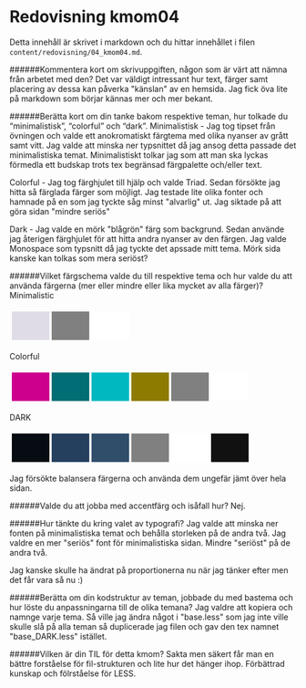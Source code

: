 ---
---
Redovisning kmom04
=========================

Detta innehåll är skrivet i markdown och du hittar innehållet i filen `content/redovisning/04_kmom04.md`.


######Kommentera kort om skrivuppgiften, någon som är värt att nämna från arbetet med den?
Det var väldigt intressant hur text, färger samt placering av dessa kan påverka "känslan" av en hemsida.
Jag fick öva lite på markdown som börjar kännas mer och mer bekant.   

######Berätta kort om din tanke bakom respektive teman, hur tolkade du “minimalistisk”, “colorful” och “dark”.
Minimalistisk - Jag tog tipset från övningen och valde ett anokromatiskt färgtema med olika nyanser av grått samt vitt. Jag valde att minska ner typsnittet då jag ansog detta passade det minimalistiska temat. Minimalistiskt tolkar jag som att man ska lyckas förmedla ett budskap trots tex begränsad färgpalette och/eller text.

Colorful - Jag tog färghjulet till hjälp och valde Triad. Sedan försökte jag hitta så färglada färger som möjligt. Jag testade lite olika fonter och hamnade på en som jag tyckte såg minst "alvarlig" ut. Jag siktade på att göra sidan "mindre seriös"

Dark - Jag valde en mörk "blågrön" färg som backgrund. Sedan använde jag återigen färghjulet för att hitta andra nyanser av den färgen. Jag valde Monospace som typsnitt då jag tyckte det apssade mitt tema. Mörk sida kanske kan tolkas som mera seriöst?


######Vilket färgschema valde du till respektive tema och hur valde du att använda färgerna (mer eller mindre eller lika mycket av alla färger)?
Minimalistic
<table style="border-spacing: 4px; border-collapse: separate">
<tr>
<td style="height: 50px; width: 50px; background-color: #E0DCE7">
<td style="height: 50px; width: 50px; background-color: #808080">
<td style="height: 50px; width: 50px; background-color: #FFFFFF">
</tr>
</table>

Colorful
<table style="border-spacing: 4px; border-collapse: separate">
<tr>
<td style="height: 50px; width: 50px; background-color: #CC008D">
<td style="height: 50px; width: 50px; background-color: #006E74">
<td style="height: 50px; width: 50px; background-color: #00B8C0">
<td style="height: 50px; width: 50px; background-color: #8D7B00">
<td style="height: 50px; width: 50px; background-color: grey">
<td style="height: 50px; width: 50px; background-color: white">
</tr>
</table>

DARK
<table style="border-spacing: 4px; border-collapse: separate">
<tr>
<td style="height: 50px; width: 50px; background-color: #070C12">
<td style="height: 50px; width: 50px; background-color: #253F5E">
<td style="height: 50px; width: 50px; background-color: #304E6A">
<td style="height: 50px; width: 50px; background-color: #808080">
<td style="height: 50px; width: 50px; background-color: white">
<td style="height: 50px; width: 50px; background-color: #111111">
</tr>
</table>

Jag försökte balansera färgerna och använda dem ungefär jämt över hela sidan.



######Valde du att jobba med accentfärg och isåfall hur?
Nej.


######Hur tänkte du kring valet av typografi?
Jag valde att minska ner fonten på minimalistiska temat och behålla storleken på de andra två. Jag valdre en mer "seriös" font för minimalistiska sidan. Mindre "seriöst" på de andra två.

Jag kanske skulle ha ändrat på proportionerna nu när jag tänker efter men det får vara så nu :)

######Berätta om din kodstruktur av teman, jobbade du med bastema och hur löste du anpassningarna till de olika temana?
Jag valdre att kopiera och namnge varje tema. Så ville jag ändra något i "base.less" som jag inte ville skulle slå på alla teman så duplicerade jag filen och gav den tex namnet "base_DARK.less" istället.

######Vilken är din TIL för detta kmom?
Sakta men säkert får man en bättre forståelse för fil-strukturen och lite hur det hänger ihop. Förbättrad kunskap och fölrståelse för LESS.
